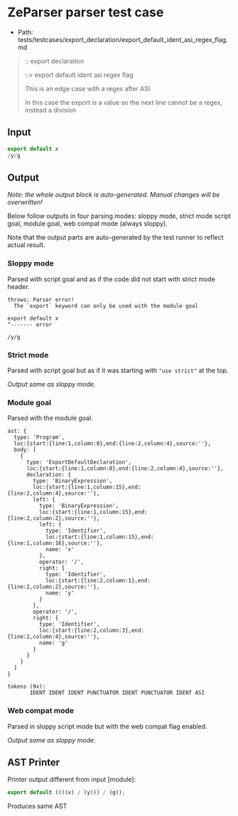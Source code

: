 # ZeParser parser test case

- Path: tests/testcases/export_declaration/export_default_ident_asi_regex_flag.md

> :: export declaration
>
> ::> export default ident asi regex flag
>
> This is an edge case with a regex after ASI
>
> In this case the export is a value so the next line cannot be a regex, instead a division

## Input

`````js
export default x
/y/g
`````

## Output

_Note: the whole output block is auto-generated. Manual changes will be overwritten!_

Below follow outputs in four parsing modes: sloppy mode, strict mode script goal, module goal, web compat mode (always sloppy).

Note that the output parts are auto-generated by the test runner to reflect actual result.

### Sloppy mode

Parsed with script goal and as if the code did not start with strict mode header.

`````
throws: Parser error!
  The `export` keyword can only be used with the module goal

export default x
^------- error

/y/g
`````

### Strict mode

Parsed with script goal but as if it was starting with `"use strict"` at the top.

_Output same as sloppy mode._

### Module goal

Parsed with the module goal.

`````
ast: {
  type: 'Program',
  loc:{start:{line:1,column:0},end:{line:2,column:4},source:''},
  body: [
    {
      type: 'ExportDefaultDeclaration',
      loc:{start:{line:1,column:0},end:{line:2,column:4},source:''},
      declaration: {
        type: 'BinaryExpression',
        loc:{start:{line:1,column:15},end:{line:2,column:4},source:''},
        left: {
          type: 'BinaryExpression',
          loc:{start:{line:1,column:15},end:{line:2,column:2},source:''},
          left: {
            type: 'Identifier',
            loc:{start:{line:1,column:15},end:{line:1,column:16},source:''},
            name: 'x'
          },
          operator: '/',
          right: {
            type: 'Identifier',
            loc:{start:{line:2,column:1},end:{line:2,column:2},source:''},
            name: 'y'
          }
        },
        operator: '/',
        right: {
          type: 'Identifier',
          loc:{start:{line:2,column:3},end:{line:2,column:4},source:''},
          name: 'g'
        }
      }
    }
  ]
}

tokens (9x):
       IDENT IDENT IDENT PUNCTUATOR IDENT PUNCTUATOR IDENT ASI
`````


### Web compat mode

Parsed in sloppy script mode but with the web compat flag enabled.

_Output same as sloppy mode._

## AST Printer

Printer output different from input [module]:

````js
export default ((((x) / (y))) / (g));
````

Produces same AST

